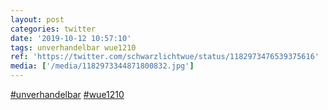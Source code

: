 ```yaml
---
layout: post
categories: twitter
date: '2019-10-12 10:57:10'
tags: unverhandelbar wue1210
ref: 'https://twitter.com/schwarzlichtwue/status/1182973476539375616'
media: ['/media/1182973344871800832.jpg']
---
```

[#unverhandelbar](/t/unverhandelbar) [#wue1210](/t/wue1210) 